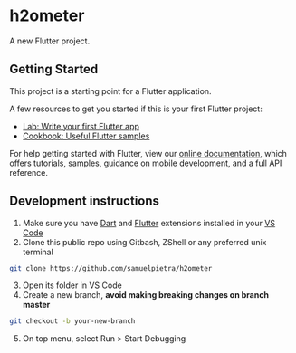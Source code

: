 # h2ometer

A new Flutter project.

## Getting Started

This project is a starting point for a Flutter application.

A few resources to get you started if this is your first Flutter project:

- [Lab: Write your first Flutter app](https://flutter.dev/docs/get-started/codelab)
- [Cookbook: Useful Flutter samples](https://flutter.dev/docs/cookbook)

For help getting started with Flutter, view our
[online documentation](https://flutter.dev/docs), which offers tutorials,
samples, guidance on mobile development, and a full API reference.

## Development instructions

1. Make sure you have [Dart](https://marketplace.visualstudio.com/items?itemName=Dart-Code.dart-code) and [Flutter](https://marketplace.visualstudio.com/items?itemName=Dart-Code.flutter) extensions installed in your [VS Code](https://code.visualstudio.com/download)
2. Clone this public repo using Gitbash, ZShell or any preferred unix terminal
```bash
git clone https://github.com/samuelpietra/h2ometer
```
3. Open its folder in VS Code
4. Create a new branch, **avoid making breaking changes on branch master**
```bash
git checkout -b your-new-branch
```
5. On top menu, select Run > Start Debugging
